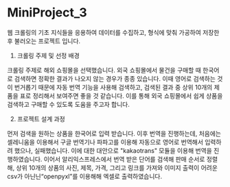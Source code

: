 # MiniProject_3

웹 크롤링의 기초 지식들을 응용하여 데이터를 수집하고, 형식에 맞춰 가공하여 저장한 후 불러오는 프로젝트 입니다.



1) 크롤링 주제 및 선정 배경

크롤링 주제로 해외 쇼핑몰을 선택했습니다. 외국 쇼핑몰에서 물건을 구매할 때 한국어로 검색하면 정확한 결과가 나오지 않는 경우가 종종 있습니다. 이때 영어로 검색하는 것이 번거롭기 때문에 자동 번역 기능을 사용해 검색하고, 검색된 결과 중 상위 10개의 제품을 표로 정리해서 보여주면 좋을 것 같습니다. 이를 통해 외국 쇼핑몰에서 쉽게 상품을 검색하고 구매할 수 있도록 도움을 주고자 합니다.



2) 프로젝트 설계 과정

먼저 검색을 원하는 상품을 한국어로 입력 받습니다.
이후 번역을 진행하는데, 처음에는 셀레니움을 이용해서 구글 번역기나 파파고를 이용해 자동으로 영어로 번역해서 입력하려 했으나, 실패했습니다. 이에 대한 대안으로 "kakaotrans" 모듈을 이용해 번역을 진행하였습니다.
이어서 알리익스프레스에서 번역 받은 단어를 검색해 판매 순서로 정렬해, 상위 10개의 상품의 사진, 제목, 가격, 그리고 링크를 가져와 이미지 출력이 어려운 csv가 아닌닌“openpyxl”를 이용해해 엑셀로 출력하였습니다.
